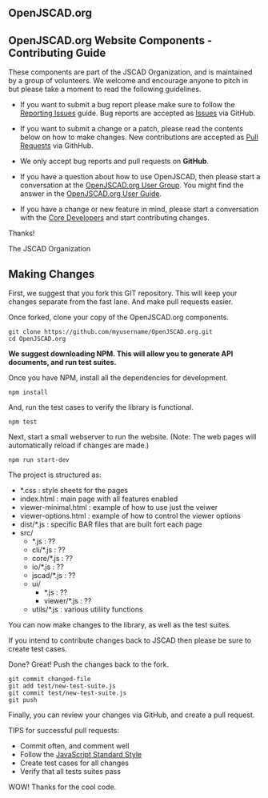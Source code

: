 ## OpenJSCAD.org

## OpenJSCAD.org Website Components - Contributing Guide

These components are part of the JSCAD Organization, and is maintained by a group of volunteers. We welcome and encourage anyone to pitch in but please take a moment to read the following guidelines.

* If you want to submit a bug report please make sure to follow the [Reporting Issues](https://github.com/jscad/csg.js/wiki/Reporting-Issues) guide. Bug reports are accepted as [Issues](https://github.com/jscad/OpenJSCAD.org/issues/) via GitHub.

* If you want to submit a change or a patch, please read the contents below on how to make changes. New contributions are accepted as [Pull Requests](https://github.com/jscad/OpenJSCAD.org/pulls/) via GithHub.

* We only accept bug reports and pull requests on **GitHub**.

* If you have a question about how to use OpenJSCAD, then please start a conversation at the [OpenJSCAD.org User Group](https://plus.google.com/communities/114958480887231067224). You might find the answer in the [OpenJSCAD.org User Guide](https://github.com/Spiritdude/OpenJSCAD.org/wiki/User-Guide).

* If you have a change or new feature in mind, please start a conversation with the [Core Developers](https://plus.google.com/communities/114958480887231067224) and start contributing changes.

Thanks!

The JSCAD Organization

## Making Changes

First, we suggest that you fork this GIT repository. This will keep your changes separate from the fast lane.  And make pull requests easier.

Once forked, clone your copy of the OpenJSCAD.org components.
```
git clone https://github.com/myusername/OpenJSCAD.org.git
cd OpenJSCAD.org
```

**We suggest downloading NPM. This will allow you to generate API documents, and run test suites.**

Once you have NPM, install all the dependencies for development.
```
npm install
```
And, run the test cases to verify the library is functional.
```
npm test
```
Next, start a small webserver to run the website. (Note: The web pages will automatically reload if changes are made.)
```
npm run start-dev
```

The project is structured as:
- *.css : style sheets for the pages
- index.html : main page with all features enabled
- viewer-minimal.html : example of how to use just the veiwer
- viewer-options.html : example of how to control the viewer options
- dist/*.js : specific BAR files that are built fort each page
- src/
  - *.js : ??
  - cli/*.js : ??
  - core/*.js : ??
  - io/*.js : ??
  - jscad/*.js : ??
  - ui/
    - *.js : ??
    - viewer/*.js : ??
  - utils/*.js : various utiliity functions

You can now make changes to the library, as well as the test suites.

If you intend to contribute changes back to JSCAD then please be sure to create test cases.

Done? Great! Push the changes back to the fork.
```
git commit changed-file
git add test/new-test-suite.js
git commit test/new-test-suite.js
git push
```
Finally, you can review your changes via GitHub, and create a pull request. 

TIPS for successful pull requests:
- Commit often, and comment well
- Follow the [JavaScript Standard Style](https://github.com/feross/standard)
- Create test cases for all changes
- Verify that all tests suites pass

WOW! Thanks for the cool code.

